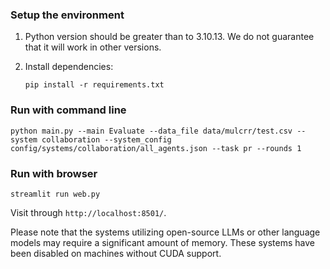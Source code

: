 ### Setup the environment

1. Python version should be greater than to 3.10.13. We do not guarantee that it will work in other versions.

2. Install dependencies:
    ```shell
    pip install -r requirements.txt
    ```

### Run with command line

```shell
python main.py --main Evaluate --data_file data/mulcrr/test.csv --system collaboration --system_config config/systems/collaboration/all_agents.json --task pr --rounds 1
```

### Run with browser

```shell
streamlit run web.py
```

Visit through `http://localhost:8501/`.

Please note that the systems utilizing open-source LLMs or other language models may require a significant amount of memory. These systems have been disabled on machines without CUDA support.
